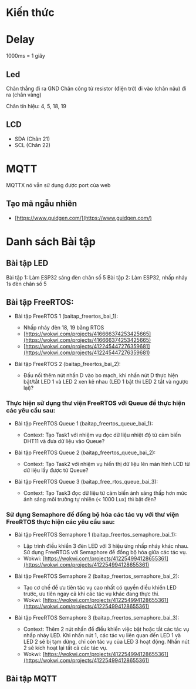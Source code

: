 # Kiến thức

# Delay
1000ms = 1 giây

## Led
Chân thẳng đi ra GND
Chân công từ resistor (điện trở) đi vào (chân nâu) đi ra (chân vàng)

Chân tín hiệu: 4, 5, 18, 19

## LCD
- SDA (Chân 21)
- SCL (Chân 22)

# MQTT
MQTTX nó vẫn sử dụng được port của web

## Tạo mã ngẫu nhiên
- [https://www.guidgen.com/](https://www.guidgen.com/)


# Danh sách Bài tập
## Bài tập LED
Bài tập 1: Làm ESP32 sáng đèn chân số 5
Bài tập 2: Làm ESP32, nhấp nháy 1s đèn chân số 5

## Bài tập FreeRTOS:
- Bài tập FreeRTOS 1 (baitap_freertos_bai_1): 
    - Nhấp nháy đèn 18, 19 bằng RTOS 
    - [https://wokwi.com/projects/416666374253425665](https://wokwi.com/projects/416666374253425665)
    - [https://wokwi.com/projects/412245447276359681](https://wokwi.com/projects/412245447276359681)

- Bài tập FreeRTOS 2 (baitap_freertos_bai_2):
    - Đấu nối thêm nút nhấn D vào bo mạch, khi nhấn nút D thực hiện bật/tắt LED 1 và LED 2 xen kẽ nhau (LED 1 bật thì LED 2 tắt và ngược lại)?

### Thực hiện sử dụng thư viện FreeRTOS với Queue để thực hiện các yêu cầu sau:
- Bài tập FreeRTOS Queue 1 (baitap_freertos_queue_bai_1):
    - Context: Tạo Task1 với nhiệm vụ đọc dữ liệu nhiệt độ từ cảm biến DHT11 và đưa dữ liệu vào Queue?

- Bài tập FreeRTOS Queue 2 (baitap_freertos_queue_bai_2):
    - Context: Tạo Task2 với nhiệm vụ hiển thị dữ liệu lên màn hình LCD từ dữ liệu lấy được từ Queue?

- Bài tập FreeRTOS Queue 3 (baitap_free_rtos_queue_bai_3):
    - Context: Tạo Task3 đọc dữ liệu từ cảm biến ánh sáng thấp hơn mức ánh sáng môi trường tự nhiên (< 1000 Lux) thì bật đèn?


### Sử dụng Semaphore để đồng bộ hóa các tác vụ với thư viện FreeRTOS thực hiện các yêu cầu sau: 
- Bài tập FreeRTOS Semaphore 1 (baitap_freertos_semaphore_bai_1):
    - Lập trình điều khiển 3 đèn LED với 3 hiệu ứng nhấp nháy khác nhau. Sử dụng FreeRTOS với Semaphore để đồng bộ hóa giữa các tác vụ. 
    - Wokwi: [https://wokwi.com/projects/412254994128655361](https://wokwi.com/projects/412254994128655361)

- Bài tập FreeRTOS Semaphore 2 (baitap_freertos_semaphore_bai_2):
    - Tạo cơ chế để ưu tiên tác vụ cao nhất có quyền điều khiển LED trước, ưu tiên ngay cả khi các tác vụ khác đang thực thi.
    - Wokwi: [https://wokwi.com/projects/412254994128655361](https://wokwi.com/projects/412254994128655361)

- Bài tập FreeRTOS Semaphore 3 (baitap_freertos_semaphore_bai_3):
    - Context: Thêm 2 nút nhấn để điều khiển việc bật hoặc tắt các tác vụ nhấp nháy LED. Khi nhấn nút 1, các tác vụ liên quan đến LED 1 và LED 2 sẽ bị tạm dừng, chỉ còn tác vụ của LED 3 hoạt động. Nhấn nút 2 sẽ kích hoạt lại tất cả các tác vụ.
    - Wokwi: [https://wokwi.com/projects/412254994128655361](https://wokwi.com/projects/412254994128655361)

## Bài tập MQTT